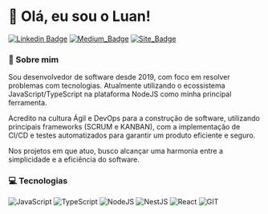 # 👋 Olá, eu sou o Luan! 	

[![Linkedin Badge](https://img.shields.io/badge/-LinkedIn-blue?style=flat-square&logo=Linkedin&logoColor=white&link=https://www.linkedin.com/in/luanfv/)](https://www.linkedin.com/in/luanfv/)
[![Medium_Badge](https://img.shields.io/badge/Medium-12100E?style=flat-square&logo=medium&logoColor=white)](https://medium.com/@luanfv)
[![Site_Badge](https://img.shields.io/badge/website-000000?style=flat-square&logo=About.me&logoColor=white)](https://luanfv-site.vercel.app/)

### 🙋 Sobre mim
Sou desenvolvedor de software desde 2019, com foco em resolver problemas com tecnologias. Atualmente utilizando o ecossistema JavaScript/TypeScript na plataforma NodeJS como minha principal ferramenta.

Acredito na cultura Ágil e DevOps para a construção de software, utilizando principais frameworks (SCRUM e KANBAN), com a implementação de CI/CD e testes automatizados para garantir um produto eficiente e seguro.

Nos projetos em que atuo, busco alcançar uma harmonia entre a simplicidade e a eficiência do software.

### 💻 Tecnologias 
![JavaScript](https://img.shields.io/badge/JavaScript-323330?style=flat-square&logo=javascript&logoColor=F7DF1E)
![TypeScript](https://img.shields.io/badge/TypeScript-007ACC?style=flat-square&logo=typescript&logoColor=white)
![NodeJS](https://img.shields.io/badge/node.js-6DA55F?style=flat-square&logo=node.js&logoColor=white)
![NestJS](https://img.shields.io/badge/nestjs-%23E0234E.svg?style=flat-square&logo=nestjs&logoColor=white)
![React](https://img.shields.io/badge/React-20232A?style=flat-square&logo=react&logoColor=61DAFB)
![GIT](https://img.shields.io/badge/Git-F05032?style=flat-square&logo=git&logoColor=white)

